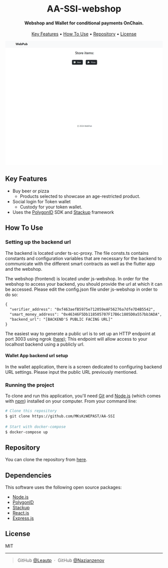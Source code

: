 <h1 align="center">
  <br>
  AA-SSI-webshop
  <br>
</h1>

<h4 align="center">Webshop and Wallet for conditional payments OnChain.</h4>

<p align="center">
  <a href="#key-features">Key Features</a> •
  <a href="#how-to-use">How To Use</a> •
  <a href="#repository">Repository</a> •
  <a href="#license">License</a>
</p>

![preview](https://github.com/MKsKzWEPAST/AA-SSI/blob/be32e86a94a943140f0b864002d6135592dc9881/preview.gif)

## Key Features

* Buy beer or pizza
    - Products selected to showcase an age-restricted product.
* Social login for Token wallet
    - Custody for your token wallet.
* Uses the <a href="https://github.com/0xPolygonID/polygonid-flutter-sdk">PolygonID</a> SDK and <a href="https://www.stackup.sh/">Stackup</a> framework

## How To Use

### Setting up the backend url

The backend is located under ts-sc-proxy. The file consts.ts contains constants and configuration variables that are
necessary for the backend to communicate with the different smart contracts as well as the flutter app and the webshop.

The webshop (frontend) is located under js-webshop. In order for the webshop to access your backend, you should provide
the url at which it can be accessed. Please edit the config.json file under js-webshop in order to do so:

```
{
  "verifier_address": "0xf463aefB5975e712059eAF56276a7dfe7D4B5542", 
  "smart_money_address": "0x46346F5Db118505707F17B6c1805D0a557bb3ADA",
  "backend_url": "[BACKEND'S PUBLIC FACING URL]"
}
```

The easiest way to generate a public url is to set up an HTTP endpoint at port 3003 using ngrok ([here](https://ngrok.com/docs/http/));
This endpoint will allow access to your localhost backend using a publicly url.

#### Wallet App backend url setup

In the wallet application, there is a screen dedicated to configuring backend URL settings. Please input the public URL 
previously mentioned.

### Running the project

To clone and run this application, you'll need [Git](https://git-scm.com) and [Node.js](https://nodejs.org/en/download/) (which comes with [npm](http://npmjs.com)) installed on your computer. From your command line:

```bash
# Clone this repository
$ git clone https://github.com/MKsKzWEPAST/AA-SSI

# Start with docker-compose
$ docker-compose up
```


## Repository

You can clone the repository from [here](https://github.com/MKsKzWEPAST/AA-SSI).

## Dependencies

This software uses the following open source packages:

- [Node.js](https://nodejs.org/)
- [PolygonID](https://github.com/0xPolygonID/polygonid-flutter-sdk)
- [Stackup](https://www.stackup.sh/)
- [React.js](https://react.dev/)
- [Express.js](https://expressjs.com/)

## License

MIT

---

> GitHub [@Leautp](https://github.com/Leautp) &nbsp;&middot;&nbsp;
> GitHub [@Nazianzenov](https://github.com/Nazianzenov)

